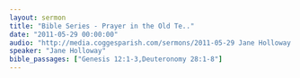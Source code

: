 ```yaml
---
layout: sermon
title: "Bible Series - Prayer in the Old Te.."
date: "2011-05-29 00:00:00"
audio: "http://media.coggesparish.com/sermons/2011-05-29 Jane Holloway.mp3"
speaker: "Jane Holloway"
bible_passages: ["Genesis 12:1-3,Deuteronomy 28:1-8"]
---
```

